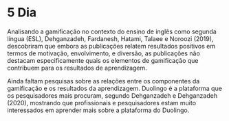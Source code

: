 # 5 Dia

Analisando a gamificação no contexto do ensino de inglês como segunda língua (ESL), Dehganzadeh, Fardanesh, Hatami, Talaee e Noroozi (2019), descobriram que embora as publicações relatem resultados positivos em termos de motivação, envolvimento, e diversão, as publicações não destacam especificamente quais os elementos de gamificação que contribuem para os resultados de aprendizagem.

Ainda faltam pesquisas sobre as relações entre os componentes da gamificação e os resultados da aprendizagem. Duolingo é a plataforma que os pesquisadores mais procuram, segundo Dehganzadeh e Dehganzadeh (2020), mostrando que profissionais e pesquisadores estam muito interessados ​​em aprender mais sobre a plataforma do Duolingo.
